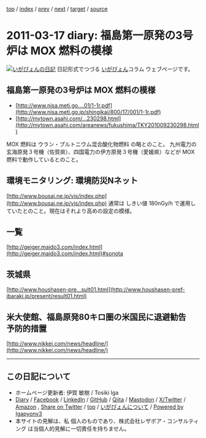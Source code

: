 [top](../index.html) 
 / [index](index.html) 
 / [prev](ig110316.html) 
 / [next](ig110318.html) 
 / [target](https://www.igapyon.jp/igapyon/diary/2011/ig110317.html) 
 / [source](https://github.com/igapyon/diary/blob/master/2011/ig110317.src.md) 

2011-03-17 diary: 福島第一原発の3号炉は MOX 燃料の模様
=====================================================================================================
[![いがぴょんの日記](https://www.igapyon.jp/igapyon/diary/images/iga202308_64.jpg "いがぴょん")](https://www.igapyon.jp/igapyon/diary/memo/memoigapyon.html) 日記形式でつづる [いがぴょん](https://www.igapyon.jp/igapyon/diary/memo/memoigapyon.html)コラム ウェブページです。

## 福島第一原発の3号炉は MOX 燃料の模様


*  [http://www.nisa.meti.go....01/1-1r.pdf](http://www.nisa.meti.go.jp/shingikai/800/17/001/1-1r.pdf)
*  [http://mytown.asahi.com/...230298.html](http://mytown.asahi.com/areanews/fukushima/TKY201009230298.html)


MOX 燃料は ウラン・プルトニウム混合酸化物燃料 の略とのこと。
九州電力の玄海原発３号機（佐賀県）、四国電力の伊方原発３号機（愛媛県）などが MOX 燃料で動作しているとのこと。


## 環境モニタリング: 環境防災Nネット

[http://www.bousai.ne.jp/vis/index.php](http://www.bousai.ne.jp/vis/index.php)
通常は しきい値 180nGy/h で運用していたとのこと。現在はそれより高めの設定の模様。


## 一覧

[http://geiger.maido3.com/index.html](http://geiger.maido3.com/index.html)#sonota


## 茨城県

[http://www.houshasen-pre...sult01.html](http://www.houshasen-pref-ibaraki.jp/present/result01.html)


## 米大使館、福島原発80キロ圏の米国民に退避勧告　予防的措置 

[http://www.nikkei.com/news/headline/](http://www.nikkei.com/news/headline/)


----------------------------------------------------------------------------------------------------

## この日記について

* ホームページ更新者: 伊賀 敏樹 / Tosiki Iga
* [Diary](https://www.igapyon.jp/igapyon/diary/) / [Facebook](https://www.facebook.com/igapyon) / [LinkedIn](https://www.linkedin.com/in/toshikiiga) / [GitHub](https://github.com/igapyon) / [Qiita](https://qiita.com/igapyon) / [Mastodon](https://social.vivaldi.net/@igapyon) / [X/Twitter](https://twitter.com/ToshikiIga) / [Amazon](https://www.amazon.co.jp/%E4%BC%8A%E8%B3%80-%E6%95%8F%E6%A8%B9/e/B004LTQWCQ) ,
[Share on Twitter](https://twitter.com/intent/tweet?hashtags=igapyon%2Cdiary%2C%E3%81%84%E3%81%8C%E3%81%B4%E3%82%87%E3%82%93&text=%E7%A6%8F%E5%B3%B6%E7%AC%AC%E4%B8%80%E5%8E%9F%E7%99%BA%E3%81%AE3%E5%8F%B7%E7%82%89%E3%81%AF+MOX+%E7%87%83%E6%96%99%E3%81%AE%E6%A8%A1%E6%A7%98&url=https%3A%2F%2Fwww.igapyon.jp%2Figapyon%2Fdiary%2F2011%2Fig110317.html) / [top](../index.html) / [いがぴょんについて](https://www.igapyon.jp/igapyon/diary/memo/memoigapyon.html) / [Powered by Igapyonv3](https://github.com/igapyon/igapyonv3)
* 本サイトの見解は、私 個人のものであり、株式会社レザボア・コンサルティング は当個人的見解に一切責任を持ちません。 

